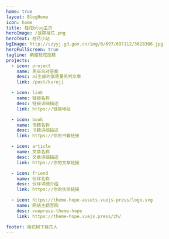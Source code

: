 ```yaml
---
home: true
layout: BlogHome
icon: home
title: 桂花blog主页
heroImage: /故障桂花.png
heroText: 桂花小站
bgImage: http://szyyj.gd.gov.cn/img/0/697/697112/3628306.jpg
heroFullScreen: true
tagline: 齁甜桂花拉糕
projects:
  - icon: project
    name: 黑巫鸟对答案
    desc: ai生成的低质量系列文章
    link: /post/kuroji

  - icon: link
    name: 链接名称
    desc: 链接详细描述
    link: https://链接地址

  - icon: book
    name: 书籍名称
    desc: 书籍详细描述
    link: https://你的书籍链接

  - icon: article
    name: 文章名称
    desc: 文章详细描述
    link: https://你的文章链接

  - icon: friend
    name: 伙伴名称
    desc: 伙伴详细介绍
    link: https://你的伙伴链接

  - icon: https://theme-hope-assets.vuejs.press/logo.svg
    name: 网站主题官网
    desc: vuepress-theme-hope
    link: https://theme-hope.vuejs.press/zh/

footer: 桂花树下桂花人
---
```


